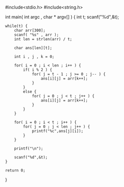 #include<stdio.h>
#include<string.h>

int main( int argc , char * argv[] ) {
	int t;
	scanf("%d",&t);

	while(t) {
		char arr[300];
		scanf( "%s" , arr );
		int len = strlen(arr) / t;

		char ans[len][t];

		int i , j , k = 0;

		for( i = 0 ; i < len ; i++ ) {
			if( i % 2 ) {
				for( j = t - 1 ; j >= 0 ; j-- ) {
					ans[i][j] = arr[k++];
				}
			}
			else {
				for( j = 0 ; j < t ; j++ ) {
					ans[i][j] = arr[k++];
				}
			}
		}

		for( i = 0 ; i < t ; i++ ) {
			for( j = 0 ; j < len ; j++ ) {
				printf("%c",ans[j][i]);
			}
		}

		printf("\n");

		scanf("%d",&t);
	}

	return 0;

}
